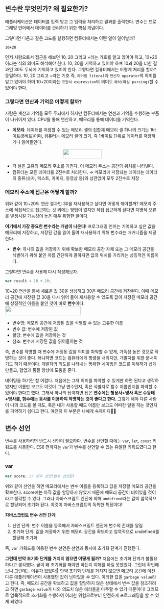 ## 변수란 무엇인가? 왜 필요한가?

애플리케이션은 데이터를 입력 받고 그 입력을 처리하고 결과를 출력한다.
변수는 프로그래밍 언어에서 데이터를 관리하기 위한 핵심 개념이다.

그렇다면 다음과 같은 코드를 실행하면 컴퓨터에서는 어떤 일이 일어날까?

```
10+20
```

먼저 사람으로서 접근을 해보면 10, 20 그리고 +라는 기호를 알고 있어야 하고, 10+20이라는 식의 의미도 해석해야 한다. 10, 20을 기억하고 있어야 하며 10과 20을 더한 결과인 30도 두뇌에 기억하고 있어야 한다.
그렇다면 컴퓨터에서는 어떻게 처리를 할까?
동일하다. 10, 20 그리고 +라는 기호 즉, `리터럴 literal`과 `연산자 operator`의 의미를 알고 있어야 하며 10+20이라는 `표현식 expression`의 의미도 `해석(파싱 parsing)`할 수 있어야 한다.

### 그렇다면 연산과 기억은 어떻게 할까?

사람은 계산과 기억을 모두 두뇌에서 하지만 컴퓨터에서는 연선과 기억을 수행하는 부품이 나뉘어져 있다. CPU를 통해 연산하고, 메모리를 통해 데이터를 기억한다.

- **메모리**: 데이터를 저장할 수 있는 메모리 셀의 집합체
메모리 셀 하나의 크기는 1바이트(8비트)이며, 컴퓨터는 메모리 셀의 크기, 즉 1바이트 단위로 데이터를 저장하거나 읽어들인다.
<center><img src="https://velog.velcdn.com/images/yxxnhx/post/938a6cf5-985f-467d-939a-dd981e29b730/image.png" width="50%" height="30"></center>

* 각 셀은 고유의 메모리 주소를 가진다. 이 메모리 주소는 공간의 위치를 나타낸다.
* 컴퓨터는 모든 데이터를 2진수로 처리한다.
  → 메모리에 저장되는 데이터는 데이터의 종류(숫자, 텍스트, 이미지, 동영상 등)와 상관없이 모두 2진수로 저장

### 메모리 주소에 접근은 어떻게 할까?

위와 같이 10+20의 연산 결과인 30을 재사용하고 싶다면 어떻게 해야할까?
메모리 주소에 직접적으로 접근하는 것 외에는 방법이 없지만 직접 접근하게 된다면 치명적 오류를 발생시킬 가능성이 높은 매우 위험한 일이다.

**여기에서 가장 중요한 변수라는 개념이 나온다!**
프로그래밍 언어는 기억하고 싶은 값을 메모리에 저장하고, 저장된 값을 읽어 들여 재사용하기 위해 변수라는 매커니즘을 제공한다.

- **변수**: 하나의 값을 저장하기 위해 확보한 메모리 공간 자체 또는 그 메모리 공간을 식별하기 위해 붙인 이름
  간단하게 말하자면 값의 위치를 가리키는 상징적인 이름이다.

그렇다면 변수를 사용해 다시 작성해보자.

```javascript
var result = 10 + 20;
```

10+20 연산을 통해 새로운 값 30을 생성하고 30은 메모리 공간에 저장된다.
이때 메모리 공간에 저장된 값 30을 다시 읽어 들여 재사용할 수 있도록 값이 저장된 메모리 공간에 상징적인 이름을 붙인 것이 바로 **변수**이다.
<img src="https://velog.velcdn.com/images/yxxnhx/post/d667c54c-6a62-40ed-a902-0def2c4e3825/image.png" width="70%" height="30">

- 변수명: 메모리 공간에 저장된 값을 식별할 수 있는 고유한 이름
- 변수 값: 변수에 저장된 값
- 할당: 변수에 값을 저장하는 것
- 참조: 변수에 저장된 값을 읽어들이는 것

즉, 변수를 작명할 때 변수에 저장된 값을 의미를 파악할 수 있게, 가독성 높은 것으로 작명하는 것이 좋다.
왜냐하면 코드는 컴퓨터에게 명령을 내리지만, 개발자를 위한 문서이기도 하기 때문이다.
개발자의 의도를 나타내는 명확한 네이밍은 코드를 이해하기 쉽게 만들고, 협업과 품질 향상에 도움을 준다.

네이밍을 하기란 참 어렵다.
처음에는 그저 의미를 파악할 수 있게만 하면 된다고 생각하였지만 이름만 보고도 이것이 그냥 변수인지, 혹은 식별자로 함수 이름인지를 파악할 수 있어야 한다고 했다.
그래서 하나의 팁이자면 팁은
**변수에는 형용사+명사 혹은 수동태+명사를, 함수에는 동사를 이용하여 작명하는 것이 좋다고 한다.**
그렇게 해야 다른 사람이 나의 코드를 볼 때도, 혹은 내가 사용할 때도 이름만 보고도 어떠한 일을 하는 것인지를 파악하기 쉽다고 한다.
여전히 이 부분은 나에게 숙제이다😵‍💫

## 변수 선언

변수를 사용하려면 반드시 선언이 필요하다.
변수를 선언할 때에는 `var`, `let`, `const` 키워드를 사용한다.
ES6 전까지는 `var`가 변수를 선언할 수 있는 유일한 키워드였다고 한다.

### var

```javascript
var score; // 변수 선언(변수 선언문)
```

위와 같이 선언을 하면 메모리에서는 변수 이름을 등록하고 값을 저장할 메모리 공간을 확보한다.
score에는 아직 값을 할당하지 않았기 때문에 메모리 공간이 비어있을 것이라고 생각할 수 있다.
그러나 자바스크립트 엔진에 의해 `undefined`라는 값이 암묵적으로 할당되어 초기화 된다.
이것이 자바스크립트의 독특한 특징이다!

**자바스크립트 변수 선언 단계**

1. 선언 단계: 변수 이름을 등록해서 자바스크립트 엔진에 변수의 존재를 알림
2. 초기화 단계: 값을 저장하기 위한 메모리 공간을 확보하고 암묵적으로 undefined를 할당해 초기화

즉, `var` 키워드를 이용한 변수 선언은 선언과 동시에 초기화 단계가 진행된다.

**그런데 만약 초기화 단계를 거치지 않으면 어떻게 될까?**
처음에는 초기화 단계가 불필요하다고 생각했다. 굳이 왜 초기화를 해야만 하는지 이해를 하질 못했었다.
그런데 확인해보니 그런데는 이유가 있었다🫠
만약 초기회 단계를 거치지 않으면 메모리 공간에 이전 다른 애플리케이션이 사용했던 값이 남아있을 수 있다.
이러한 값을 `garbage value`라고 한다.
즉, 메모리 공간을 확보하고 값을 할당하지 않은 상태에서 변수 값을 참조하려고 하면 `garbage value`가 나와 의도치 않은 에러들을 마주할 수 있기 때문이다!
그러므로 암묵적으로 초기화를 수행하여 이러한 위험으로부터 안전하게 프로그래밍을 할 수 있게 되었다.
